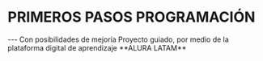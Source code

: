 <h1>PRIMEROS PASOS PROGRAMACIÓN</h1>
--- Con posibilidades de mejoría
Proyecto guiado, por medio de la plataforma digital de aprendizaje **ALURA LATAM**
